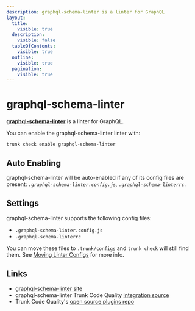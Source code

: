 ```yaml
---
description: graphql-schema-linter is a linter for GraphQL
layout:
  title:
    visible: true
  description:
    visible: false
  tableOfContents:
    visible: true
  outline:
    visible: true
  pagination:
    visible: true
---
```


# graphql-schema-linter

[**graphql-schema-linter**](https://github.com/cjoudrey/graphql-schema-linter#readme) is a linter for GraphQL.

You can enable the graphql-schema-linter linter with:

```shell
trunk check enable graphql-schema-linter
```

## Auto Enabling

graphql-schema-linter will be auto-enabled if any of its config files are present: _`.graphql-schema-linter.config.js`, `.graphql-schema-linterrc`_.

## Settings

graphql-schema-linter supports the following config files:

* `.graphql-schema-linter.config.js`
* `.graphql-schema-linterrc`

You can move these files to `.trunk/configs` and `trunk check` will still find them. See [Moving Linter Configs](broken-reference) for more info.

## Links

* [graphql-schema-linter site](https://github.com/cjoudrey/graphql-schema-linter#readme)
* graphql-schema-linter Trunk Code Quality [integration source](https://github.com/trunk-io/plugins/tree/main/linters/graphql-schema-linter)
* Trunk Code Quality's [open source plugins repo](https://github.com/trunk-io/plugins/tree/main)
